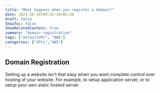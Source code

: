 ```yaml
---
title: "What happens when you register a domain?"
date: 2023-10-16T09:15:19+05:30
draft: false
ShowToc: false
ShowRelatedContent: true
summary: "domain registration"
tags: ["defaultVPC", "AWS"]
categories: ["VPCs","AWS"]
---
```


## Domain Registration

Setting up a website isn't that easy when you want complete control over hosting of your website.
For example, to setup application server, or to setup your own static hosted server






